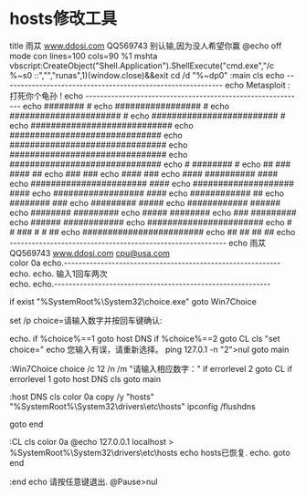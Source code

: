 <h1>hosts修改工具</h1>

title  雨苁 www.ddosi.com    QQ569743  别认输,因为没人希望你赢
@echo off
mode con lines=100 cols=90
%1 mshta vbscript:CreateObject("Shell.Application").ShellExecute("cmd.exe","/c %~s0 ::","","runas",1)(window.close)&&exit
cd /d "%~dp0"
:main
cls
echo ------------------------------------------------------------
echo                Metasploit : 打死你个龟孙 ! 
echo ------------------------------------------------------------
echo                          ########                  #
echo                      #################            #
echo                   ######################         #
echo                  #########################      #
echo                ############################
echo               ##############################
echo               ###############################
echo              ###############################
echo              ##############################
echo                              #    ########   #
echo                 ##        ###        ####   ##
echo                                      ###   ###
echo                                    ####   ###
echo               ####          ##########   ####
echo               #######################   ####
echo                 ####################   ####
echo                  ##################  ####
echo                    ############      ##
echo                       ########        ###
echo                      #########        #####
echo                    ############      ######
echo                   ########      #########
echo                     #####       ########
echo                       ###       #########
echo                      ######    ############
echo                     #######################
echo                     #   #   ###  #   #   ##
echo                     ########################
echo                      ##     ##   ##     ##
echo -----------------------------------------------------------
echo    雨苁     QQ569743     www.ddosi.com    cpu@usa.com                 
color 0a
echo.-----------------------------------------------------------
echo.
echo.                     输入1回车两次                        
echo.
echo.-----------------------------------------------------------

if exist "%SystemRoot%\System32\choice.exe" goto Win7Choice

set /p choice=请输入数字并按回车键确认:

echo.
if %choice%==1 goto host DNS
if %choice%==2 goto CL
cls
"set choice="
echo 您输入有误，请重新选择。
ping 127.0.1 -n "2">nul
goto main

:Win7Choice
choice /c 12 /n /m "请输入相应数字："
if errorlevel 2 goto CL
if errorlevel 1 goto host DNS
cls
goto main

:host DNS
cls
color 0a
copy /y "hosts" "%SystemRoot%\System32\drivers\etc\hosts"
ipconfig /flushdns

goto end

:CL
cls
color 0a
@echo 127.0.0.1 localhost > %SystemRoot%\System32\drivers\etc\hosts
echo hosts已恢复.
echo.
goto end

:end
echo 请按任意键退出.
@Pause>nul
